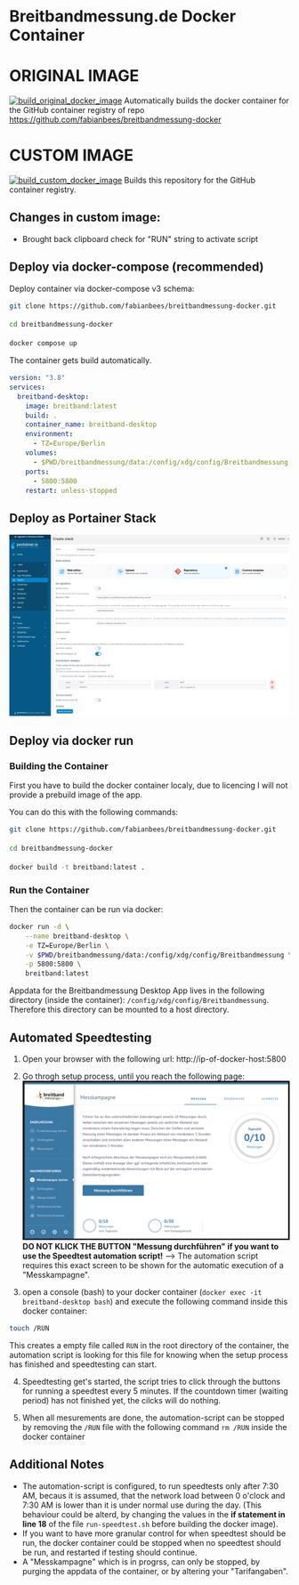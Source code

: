 # Breitbandmessung.de Docker Container

# ORIGINAL IMAGE
[![build_original_docker_image](https://github.com/JulKramer3G/breitbandmessung-docker/actions/workflows/build_original_image.yml/badge.svg)](https://github.com/JulKramer3G/breitbandmessung-docker/actions/workflows/build_original_image.yml)
Automatically builds the docker container for the GitHub container registry of repo https://github.com/fabianbees/breitbandmessung-docker

# CUSTOM IMAGE
[![build_custom_docker_image](https://github.com/JulKramer3G/breitbandmessung-docker/actions/workflows/build_custom_image.yml/badge.svg)](https://github.com/JulKramer3G/breitbandmessung-docker/actions/workflows/build_custom_image.yml)
Builds this repository for the GitHub container registry.
## Changes in custom image: 
- Brought back clipboard check for "RUN" string to activate script



## Deploy via docker-compose (recommended)

Deploy container via docker-compose v3 schema:

```bash
git clone https://github.com/fabianbees/breitbandmessung-docker.git

cd breitbandmessung-docker

docker compose up
```

The container gets build automatically.


```yaml
version: "3.8"
services:
  breitband-desktop:
    image: breitband:latest
    build: .
    container_name: breitband-desktop
    environment:
      - TZ=Europe/Berlin
    volumes:
      - $PWD/breitbandmessung/data:/config/xdg/config/Breitbandmessung
    ports:
      - 5800:5800
    restart: unless-stopped
```


## Deploy as Portainer Stack

![Screenshot1](images/portainer-stack.png)



## Deploy via docker run

### Building the Container

First you have to build the docker container localy, due to licencing I will not provide a prebuild image of the app.

You can do this with the following commands:

```bash
git clone https://github.com/fabianbees/breitbandmessung-docker.git

cd breitbandmessung-docker

docker build -t breitband:latest .
```

### Run the Container

Then the container can be run via docker:

```bash
docker run -d \
    --name breitband-desktop \
    -e TZ=Europe/Berlin \
    -v $PWD/breitbandmessung/data:/config/xdg/config/Breitbandmessung \
    -p 5800:5800 \
    breitband:latest
```

Appdata for the Breitbandmessung Desktop App lives in the following directory (inside the container): ```/config/xdg/config/Breitbandmessung```. Therefore this directory can be mounted to a host directory.



## Automated Speedtesting

1. Open your browser with the following url: http://ip-of-docker-host:5800


2. Go throgh setup process, until you reach the following page:
![Screenshot1](images/screenshot1.png)
**DO NOT KLICK THE BUTTON "Messung durchführen" if you want to use the Speedtest automation script!**
--> The automation script requires this exact screen to be shown for the automatic execution of a "Messkampagne".

3. open a console (bash) to your docker container (```docker exec -it breitband-desktop bash```) and execute the following command inside this docker container:
```bash
touch /RUN
```
This creates a empty file called ```RUN``` in the root directory of the container, the automation script is looking for this file for knowing when the setup process has finished and speedtesting can start.

4. Speedtesting get's started, the script tries to click through the buttons for running a speedtest every 5 minutes. If the countdown timer (waiting period) has not finished yet, the cilcks will do nothing.

5. When all mesurements are done, the automation-script can be stopped by removing the ```/RUN``` file with the following command ```rm /RUN``` inside the docker container


## Additional Notes

- The automation-script is configured, to run speedtests only after 7:30 AM, becaus it is assumed, that the network load between 0 o'clock and 7:30 AM is lower than it is under normal use during the day.
(This behaviour could be alterd, by changing the values in the **if statement in line 18** of the file ```run-speedtest.sh``` before building the docker image).
- If you want to have more granular control for when speedtest should be run, the docker container could be stopped when no speedtest should be run, and restarted if testing should continue.
- A "Messkampagne" which is in progrss, can only be stopped, by purging the appdata of the container, or by altering your "Tarifangaben".